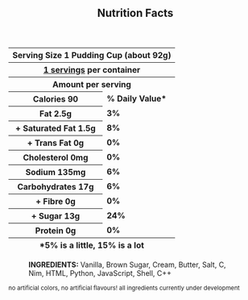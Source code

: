 <!--(c) SeaKhaki-->
<section>
  <header>
    <h1>Nutrition Facts</h1>
  </header>
  <table>
    <!-- Main Nutrition Label -->
    <thead>
      <tr>
        <th colspan="3">Serving Size 1 Pudding Cup (about 92g)</th>
      </tr>
      <tr>
        <th colspan="3"><a href="https://github.com/SeaKhaki?tab=repositories">1 servings</a> per container</th>
      </tr>
    </thead>
    <tbody>
      <tr>
        <th colspan="3"><b>Amount per serving</b></th>
      </tr>
      <tr>
        <th><b>Calories 90</b></th>
        <td><b>% Daily Value*</b></td>
      </tr>
      <tr>
        <th><b>Fat 2.5g</b></th>
        <td><b>3%</b></td>
      </tr>
      <tr>
        <th>+ Saturated Fat 1.5g</th>
        <td><b>8%</b></td>
      </tr>
      <tr>
        <th>+ Trans Fat 0g</th>
        <td><b>0%</b></td>
      </tr>
      <tr>
        <th>Cholesterol 0mg</th>
        <td><b>0%</b></td>
      </tr>
      <tr>
        <th>Sodium 135mg</th>
        <td><b>6%</b></td>
      </tr>
      <tr>
        <th>Carbohydrates 17g</th>
        <td><b>6%</b></td>
      </tr>
      <tr>
        <th>+ Fibre 0g</th>
        <td><b>0%</b></td>
      </tr>
      <tr>
        <th>+ Sugar 13g</th>
        <td><b>24%</b></td>
      </tr>
      <tr>
        <th>Protein 0g</th>
        <td><b>0%</b></td>
      </tr>
    </tbody>
    <tfoot>
      <tr>
        <th colspan="3"><b>*5% is a little, 15% is a lot</b></th>
      </tr>
    </tfoot>
  </table>
  <figure>
    <th>
      <b>INGREDIENTS:</b> Vanilla, Brown Sugar, Cream, Butter, Salt,
      C, Nim, HTML, Python, JavaScript, Shell, C++
    </th>
  </figure>
  <footer>
    <div>
    <!-- Subscript due to GFM lack of support for <small> -->
    <sub>no artificial colors, no artificial flavours! all ingredients currently under development</sub>
    </div>
  </footer>
</section>
